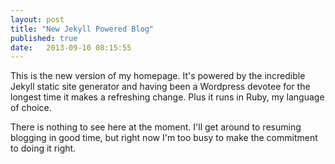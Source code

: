 ```yaml
---
layout: post
title: "New Jekyll Powered Blog"
published: true
date:   2013-09-10 08:15:55
---
```

This is the new version of my homepage. It's powered by the incredible Jekyll static site generator and having been a Wordpress devotee for the longest time it makes a refreshing change. Plus it runs in Ruby, my language of choice.

There is nothing to see here at the moment. I'll get around to resuming blogging in good time, but right now I'm too busy to make the commitment to doing it right.

